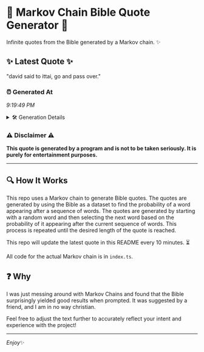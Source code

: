 # 📖 Markov Chain Bible Quote Generator 📖

Infinite quotes from the Bible generated by a Markov chain. ✨

## ✨ Latest Quote ✨
"david said to ittai, go and pass over."

### ⏰ Generated At
*9:19:49 PM*

<details>
    <summary>🛠️ Generation Details</summary>
    <p>
        <strong>🌱 Seed:</strong> david<br>
        <strong>🔄 Iterations:</strong> 7<br>
        <strong>📜 Context History:</strong><br>[ david ]: said<br>[ david, said ]: to<br>[ david, said, to ]: ittai,<br>[ david, said, to, ittai, ]: go<br>[ david, said, to, ittai,, go ]: and<br>[ david, said, to, ittai,, go, and ]: pass<br>[ said, to, ittai,, go, and, pass ]: over.<br>
    </p>
</details>

### ⚠️ Disclaimer ⚠️
**This quote is generated by a program and is not to be taken seriously. It is purely for entertainment purposes.**

---

## 🔍 How It Works

This repo uses a Markov chain to generate Bible quotes. The quotes are generated by using the Bible as a dataset to find the probability of a word appearing after a sequence of words. The quotes are generated by starting with a random word and then selecting the next word based on the probability of it appearing after the current sequence of words. This process is repeated until the desired length of the quote is reached.

This repo will update the latest quote in this README every 10 minutes. ⏳

All code for the actual Markov chain is in `index.ts`.

## ❓ Why

I was just messing around with Markov Chains and found that the Bible surprisingly yielded good results when prompted. 
It was suggested by a friend, and I am in no way christian.

Feel free to adjust the text further to accurately reflect your intent and experience with the project!

---

*Enjoy*✨
